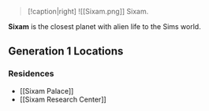> [!caption|right]
> ![[Sixam.png]] 
> Sixam.

**Sixam** is the closest planet with alien life to the Sims world.

## Generation 1 Locations
### Residences
- [[Sixam Palace]]
- [[Sixam Research Center]]